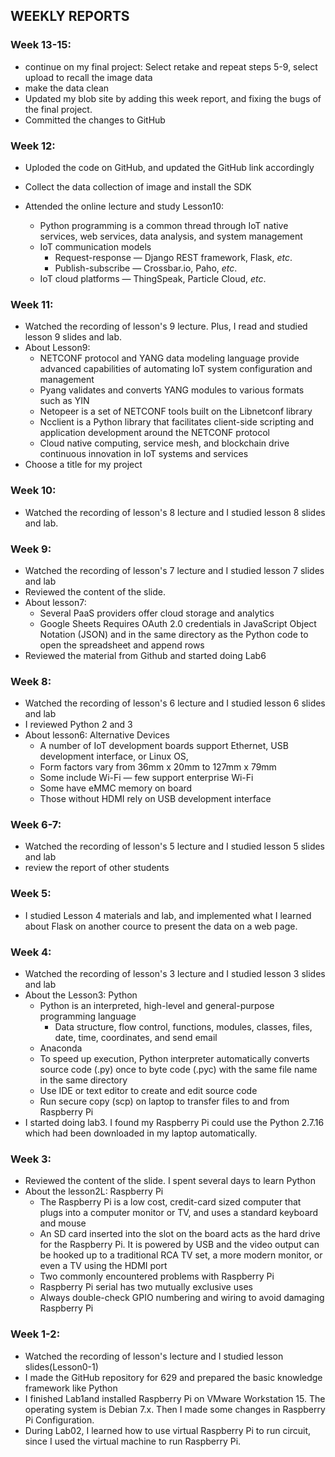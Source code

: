 ## WEEKLY REPORTS

### Week 13-15:

- continue on my final project: Select retake and repeat steps 5-9, select upload to recall the image data
- make the data clean
- Updated my blob site by adding this week report, and fixing the bugs of the final project.
- Committed the changes to GitHub

### Week 12:

- Uploded the code on GitHub, and updated the GitHub link accordingly

- Collect the data collection of image and install the SDK 

- Attended the online lecture and study Lesson10:

  -  Python programming is a common thread through IoT native services, web services, data analysis, and system management
  - IoT communication models
    - Request-response — Django REST framework, Flask, *etc*.
    - Publish-subscribe — Crossbar.io, Paho, *etc*.
  - IoT cloud platforms — ThingSpeak, Particle Cloud, *etc*.

  

### Week 11:

- Watched the recording of lesson's 9 lecture. Plus, I read and studied lesson 9 slides and lab.
- About Lesson9:
  - NETCONF protocol and YANG data modeling language provide advanced capabilities of automating IoT system configuration and management
  - Pyang validates and converts YANG modules to various formats such as YIN
  - Netopeer is a set of NETCONF tools built on the Libnetconf library
  - Ncclient is a Python library that facilitates client-side scripting and application development around the NETCONF protocol
  - Cloud native computing, service mesh, and blockchain drive continuous innovation in IoT systems and services
- Choose a title for my project 

### Week 10:

- Watched the recording of lesson's 8 lecture and I studied lesson 8 slides and lab.

### Week 9:

- Watched the recording of lesson's 7 lecture and I studied lesson 7 slides and lab
- Reviewed the content of the slide.
- About lesson7:
  - Several PaaS providers offer cloud storage and analytics
  - Google Sheets Requires OAuth 2.0 credentials in JavaScript Object Notation (JSON) and in the same directory as the Python code to open the spreadsheet and append rows
- Reviewed the material from Github and started doing Lab6

### Week 8:

- Watched the recording of lesson's 6 lecture and I studied lesson 6 slides and lab
- I reviewed Python 2 and 3 
- About lesson6: Alternative Devices
  - A number of IoT development boards support Ethernet, USB development interface, or Linux OS,
  - Form factors vary from 36mm x 20mm to 127mm x 79mm
  - Some include Wi-Fi — few support enterprise Wi-Fi
  - Some have eMMC memory on board
  - Those without HDMI rely on USB development interface

### Week 6-7:

- Watched the recording of lesson's 5 lecture and I studied lesson 5 slides and lab
- review the report of other students

### Week 5:

- I studied Lesson 4 materials and lab, and implemented what I learned about Flask on another cource to present the data on a web page. 

### Week 4:

- Watched the recording of lesson's 3 lecture and I studied lesson 3 slides and lab
- About the Lesson3: Python
  - Python is an interpreted, high-level and general-purpose programming language
    - Data structure, flow control, functions, modules, classes, files, date, time, coordinates, and send email
  - Anaconda
  - To speed up execution, Python interpreter automatically converts source code (.py) once to byte code (.pyc) with the same file name in the same directory 
  - Use IDE or text editor to create and edit source code
  - Run secure copy (scp) on laptop to transfer files to and from  Raspberry Pi
- I started doing lab3. I found my Raspberry Pi could use the Python 2.7.16 which had been downloaded in my laptop automatically. 

### Week 3:

- Reviewed the content of the slide. I spent several days to learn Python
- About the lesson2L: Raspberry Pi 
  - The Raspberry Pi is a low cost, credit-card sized computer that plugs into a computer monitor or TV, and uses a standard keyboard and mouse
  - An SD card inserted into the slot on the board acts as the hard drive for the Raspberry Pi. It is powered by USB and the video output can be hooked up to a traditional RCA TV set, a more modern monitor, or even a TV using the HDMI port
  - Two commonly encountered problems with Raspberry Pi
  - Raspberry Pi serial has two mutually exclusive uses
  - Always double-check GPIO numbering and wiring to avoid damaging Raspberry Pi

### Week 1-2:

- Watched the recording of lesson's  lecture and I studied lesson slides(Lesson0-1)
- I made the GitHub repository for 629 and prepared the basic knowledge framework like Python
- I finished Lab1and installed Raspberry Pi on VMware Workstation 15. The operating system is Debian 7.x. Then I made some changes in Raspberry Pi Configuration.
- During Lab02, I learned how to use virtual Raspberry Pi to run circuit, since I used the virtual machine to run Raspberry Pi.

